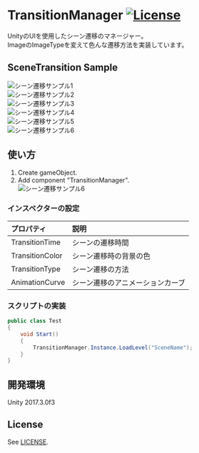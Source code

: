 # TransitionManager [![License](https://img.shields.io/badge/license-MIT-lightgrey.svg?style=flat)](http://mit-license.org)<br>
UnityのUIを使用したシーン遷移のマネージャー。<br>
ImageのImageTypeを変えて色んな遷移方法を実装しています。<br>


## SceneTransition Sample<br>
<img src="https://78.media.tumblr.com/14349e6ca31f887e7d8a84703312cdbe/tumblr_p3lwx73LWQ1u4382eo1_1280.gif" alt="シーン遷移サンプル1" title="サンプル"><br>
<img src="https://78.media.tumblr.com/ef5c3f6ff4c17df92d8bf2ad35cd0467/tumblr_p3lwxkHmiE1u4382eo1_1280.gif" alt="シーン遷移サンプル2" title="サンプル"><br>
<img src="https://78.media.tumblr.com/1eacd7ba93eaa2ce63350978cff9d7bc/tumblr_p3lwxvaRZW1u4382eo1_1280.gif" alt="シーン遷移サンプル3" title="サンプル"><br>
<img src="https://78.media.tumblr.com/047f8092db3bd2797ee806804b4fb43c/tumblr_p3lwynxVhg1u4382eo1_1280.gif" alt="シーン遷移サンプル4" title="サンプル"><br>
<img src="https://78.media.tumblr.com/501edb93fc8c1f3c29371f3d5d46c1e6/tumblr_p3lwyxzqkN1u4382eo1_1280.gif" alt="シーン遷移サンプル5" title="サンプル"><br>
<img src="https://78.media.tumblr.com/d2894885bdc4ffb8fdf52d5ca09ec381/tumblr_p3lwz7zTk91u4382eo1_1280.gif" alt="シーン遷移サンプル6" title="サンプル"><br>

## 使い方
1. Create gameObject.<br>
2. Add component "TransitionManager".<br>
<img src="https://78.media.tumblr.com/8393804e5f253b6e5f00d6b9a13a6589/tumblr_p3lyieVtxx1u4382eo1_1280.png" alt="シーン遷移サンプル6" title="サンプル"><br>

### インスペクターの設定 
| プロパティ | 説明 |
|:---|:---|
| TransitionTime | シーンの遷移時間 |
| TransitionColor | シーン遷移時の背景の色 |
| TransitionType | シーン遷移の方法 |
| AnimationCurve| シーン遷移のアニメーションカーブ |

### スクリプトの実装
```csharp
public class Test
{
    void Start()
    {
        TransitionManager.Instance.LoadLevel("SceneName");
    }
}
```

## 開発環境
Unity 2017.3.0f3<br>

## License
See [LICENSE](/LICENSE).

